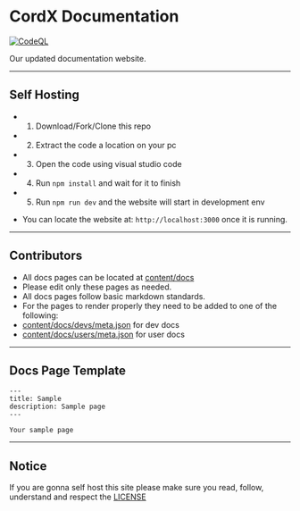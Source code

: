 # CordX Documentation
[![CodeQL](https://github.com/CordXApp/Documentation/actions/workflows/codeql.yml/badge.svg)](https://github.com/CordXApp/Documentation/actions/workflows/codeql.yml)

Our updated documentation website.

---

## Self Hosting

- 1. Download/Fork/Clone this repo
- 2. Extract the code a location on your pc
- 3. Open the code using visual studio code
- 4. Run `npm install` and wait for it to finish
- 5. Run `npm run dev` and the website will start in development env

- You can locate the website at: `http://localhost:3000` once it is running.

---

## Contributors
- All docs pages can be located at [content/docs](./content/docs/)
- Please edit only these pages as needed.
- All docs pages follow basic markdown standards.
- For the pages to render properly they need to be added to one of the following:
 - [content/docs/devs/meta.json](./content/docs/devs/meta.json) for dev docs
 - [content/docs/users/meta.json](./content/docs/users/meta.json) for user docs 

---

## Docs Page Template

```mdx
---
title: Sample
description: Sample page
---

Your sample page
```

---

## Notice
If you are gonna self host this site please make sure you read, follow, understand and respect the [LICENSE](./LICENSE)



